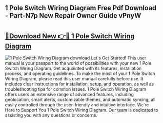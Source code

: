 ## 1 Pole Switch Wiring Diagram Free Pdf Download - Part-N7p New Repair Owner Guide vPnyW

# <h2><a href="http://dfq89vu.blite.top/?on=1+Pole+Switch+Wiring+Diagram">🔗Download New 👉🔴 1 Pole Switch Wiring Diagram</a></h2>

[![1 Pole Switch Wiring Diagram download](https://i.imgur.com/lujVjoI.png)](http://dfq89vu.blite.top/?on=1+Pole+Switch+Wiring+Diagram)
Let's Get Started! This user manual is your passport to the world of possibilities with your new 1 Pole Switch Wiring Diagram. Get acquainted with its features, installation process, and operating guidelines. To make the most of your 1 Pole Switch Wiring Diagram, please read this user manual carefully before use. It includes clear instructions for installation, setup, and operation, as well as troubleshooting tips for common issues. 1 Pole Switch Wiring Diagram offers users an extensive range of advanced features, including geolocation, smart alerts, customizable themes, and automatic syncing, all easily controlled through the user-friendly and intuitive interface. We're Here to Support You 1 Pole Switch Wiring Diagram. Our team is dedicated to assisting you with any questions or concerns.
